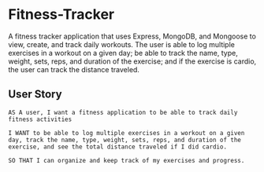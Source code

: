 # Fitness-Tracker
A fitness tracker application that uses Express, MongoDB, and Mongoose to view, create, and track daily workouts. The user is able to log multiple exercises in a workout on a given day; be able to track the name, type, weight, sets, reps, and duration of the exercise; and if the exercise is cardio, the user can track the distance traveled.

## User Story
```
AS A user, I want a fitness application to be able to track daily fitness activities

I WANT to be able to log multiple exercises in a workout on a given day, track the name, type, weight, sets, reps, and duration of the exercise, and see the total distance traveled if I did cardio.

SO THAT I can organize and keep track of my exercises and progress.
```
